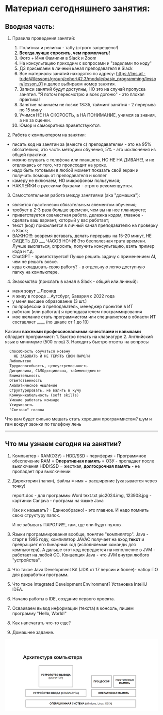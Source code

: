 # Материал сегодняшнего занятия:

## Вводная часть:

1. Правила проведения занятий:
   1. Политика и религия - табу (строго запрещено!)
   2. **Всегда лучше спросить, чем промолчать!**
   3. Фото + Имя Фамилия в Slack и Zoom
   4. На консультацию приходим с вопросами и "заделами по коду"
   5. ДЗ присылаем в личный канал преподавателя в Slack
   6. Все материалы занятий находятся по адресу: https://lms.ait-tr.de/#/lessons/group/cohort42.3/module/basic_programming/lesson/lesson_01 и далее выбираем номер занятия.
   7. Записи занятий будут доступны, НО это на случай пропуска занятия. "Я потом пересмотрю и всех догоню" - это плохая практика!
   8. Занятие начинаем не позже 18:35, тайминг занятия - 2 перерыва по 15 мину
   9. Учимся НЕ НА СКОРОСТЬ, а НА ПОНИМАНИЕ, учимся за знания, а не за оценки.
   10. Юмор и самокритика приветствуются.


2. Работа с компьютером на занятии:
- писать код на занятии за (вместе с) преподавателем - это на 95% обязательно, это часть методики обучения, 5% - это исключения из общей практики.
- можно слушать с телефона или планшета, НО НЕ НА ДИВАНЕ!, и не отвлекаясь от того, что происходит на уроке.
- надо быть готовыми в любой момент показать свой экран и получить помощь от преподавателя и коллег
- камеру не включаем, НО микрофоном пользуемся;
- НАКЛЕЙКИ с русскими буквами - строго рекомендуется.



3. Самостоятельная работа между занятиями (aka "домашка"):
- является практически обязательным элементом обучения;
- требует в 2-3 раза больше времени, чем вы на нее планируете;
- приветствуется совместная работа, дележка кодом, главное - сделать ваш вариант, который у вас работает;
- текст (код) присылается в личный канал преподавателю на проверку в Slack;
- ВАЖНО!!!: вовремя вставать, делать перерывы на 15-20 минут, НЕ СИДЕТЬ ДО ___ ЧАСОВ НОЧИ! Это бесполезная трата времени. Лучше выспаться, спросить, получить консультацию, взять пример кода и т.д.
- ChatGPT - приветствуется! Лучше решить задачу c применением AI, чем не решать вовсе.
- куда складывать свою работу? - в отдельную легко доступную папку на компьютере.

4. Знакомство (прислать в канал в Slack - общий или личный):
- меня зовут ...Леонид
- я живу в городе ...Аугсбург, Бавария с 2022 года
- у меня высшее образование (3 шт.)
- по профессии я преподаватель, менеджер проектов в ИТ
- работаю (или работал) я преподавателем программирования
- мое желание стать программистом или специалистом в области ИТ составляет ____ (по шкале от 1 до 10)

Какими **важными профессиональным качествами и навыками** обладает программист:
      1. Быстро печать на клавиатуре
      2. Английский язык в минимуме (500 слов)
      3. Находить быстро ответы на вопросы
      
      Способность обучаться новому
        НЕ ЗАБЫВАТЬ И НЕ ТЕРЯТЬ СВОМ ПАРОЛИ
      Любопытсво
      Трудоспособность, целеустремленность
      Дисциплина, САМОдисциплина, таймменедженте
      Внимательность
      Ответственность
      Аналитическое мышление
      Структурировать, не валить в кучу
      Коммуникабельность (soft skills)
      Умение работать команде
      Усидчивость
      "Светлая" голова

Что вам будет сильно мешать стать хорошим программистом?
      шум и гам вокруг
      звонки по телефону
      лень


------------------------------------------------------------

## Что мы узнаем сегодня на занятии?

1. Компьютер - RAM(ОЗУ) - HDD/SSD - периферия - Программное обеспечение
RAM = **Оперативная память** = ОЗУ  - пропадает после выключения
HDD/SSD = жесткая, **долгосрочная память** - не пропадает при выключении

2. Директории (папки), файлы = имя + расширение (указывается через точку)

   report.doc - для программы Word
   text.txt
    pic2024.img, 123908.jpg - картинки
    Car.java - програма на языке Java

      Как их называть? - Единообразно! - это главное. И надо помнить свою структуру папок.

      И не забывать ПАРОЛИ!!!, там, где они будут нужны.

3. Языки программирования вообще, понятие "компилятор".
Java - старт в 1995 году, компилятор JAVAC получает на вход **текст** и превращает его бинарный код (исполняемые команды для компьютера).
А дальше этот код передается на исполнение в JVM - работает на любой ОС.
   Концепция Java - что JVM внутри любого "устройства".

4. Что такое Java Development Kit (JDK от 17 версии и более)- набор ПО для разработки программ.

5. Что такое Integrated Development Environment? Установка IntelliJ IDEA.

6. Начало работы в IDE, создание первого проекта.

7. Осваиваем вывод информации (текста) в консоль, пишем программу "Hello, World!"

8. Как напечатать что-то еще?

9. Домашнее задание.



![img.png](img.png)